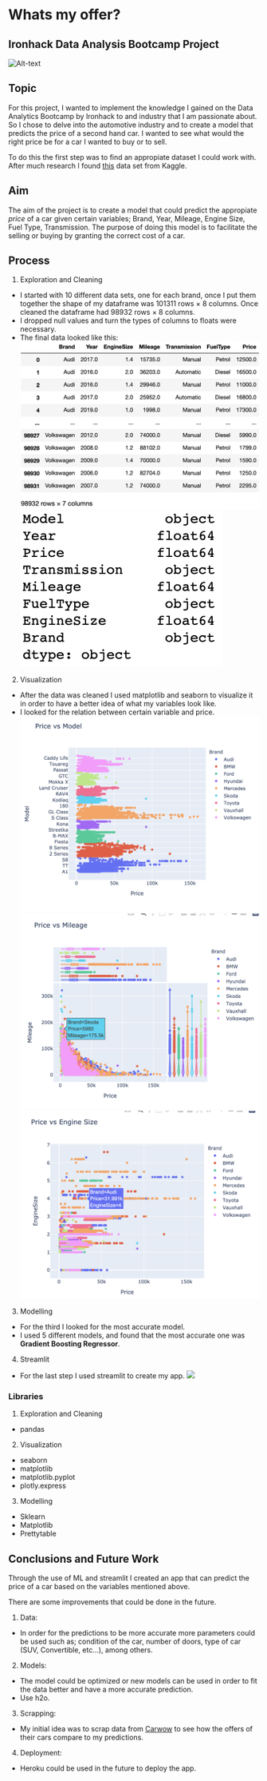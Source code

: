 # Whats my offer?

## Ironhack Data Analysis Bootcamp Project
![Alt-text](https://www.mynrma.com.au/-/media/my-car/new-vs-old-car.jpg?h=500&w=1140&hash=53254864F72DC160C92B5CD9F6C211F7)


## Topic

For this project, I wanted to implement the knowledge I gained on the Data Analytics Bootcamp by Ironhack to and industry that I am passionate about. So I chose to delve into the automotive industry and to create a model that predicts the price of a second hand car. I wanted to see what would the right price be for a car I wanted to buy or to sell.

To do this the first step was to find an appropiate dataset I could work with. After much research I found [this](https://www.kaggle.com/adityadesai13/used-car-dataset-ford-and-mercedes) data set from Kaggle.



## Aim

The aim of the project is to create a model that could predict the appropiate *price* of a car given certain variables; Brand, Year, Mileage, Engine Size, Fuel Type, Transmission. 
The purpose of doing this model is to facilitate the selling or buying by granting the correct cost of a car.



## Process

1. Exploration and Cleaning 
- I started with 10 different data sets, one for each brand, once I put them together the shape of my dataframe was 101311 rows × 8 columns. Once cleaned the dataframe had 98932 rows × 8 columns.
- I dropped null values and turn the types of columns to floats were necessary.
- The final data looked like this:
![alt](images/clean.png)
![alt](images/dtypes.png)


2. Visualization
-  After the data was cleaned I used matplotlib and seaborn to visualize it in order to have a better idea of what my variables look like.
- I looked for the relation between certain variable and price.
![alt](images/pricexmodel.png)
![alt](images/pricexmileage.png)
![alt](images/pricexengine.png)


3. Modelling
- For the third I looked for the most accurate model.
- I used 5 different models, and found that the most accurate one was **Gradient Boosting Regressor**.


4. Streamlit
- For the last step I used streamlit to create my app.
![](streamlit.png)



### Libraries


1. Exploration and Cleaning
- pandas 


2. Visualization
- seaborn
- matplotlib
- matplotlib.pyplot
- plotly.express 


3. Modelling
- Sklearn
- Matplotlib
- Prettytable 



## Conclusions and Future Work

Through the use of ML and streamlit I created an app that can predict the price of a car based on the variables mentioned above.

There are some improvements that could be done in the future.


1. Data:
- In order for the predictions to be more accurate more parameters could be used such as; condition of the car, number of doors, type of car (SUV, Convertible, etc...), among others.


2. Models:
- The model could be optimized or new models can be used in order to fit the data better and have a more accurate prediction.
- Use h2o.


3. Scrapping:
- My initial idea was to scrap data from [Carwow](https://www.carwow.co.uk/used-cars) to see how the offers of their cars compare to my predictions.


4. Deployment:
- Heroku could be used in the future to deploy the app.


